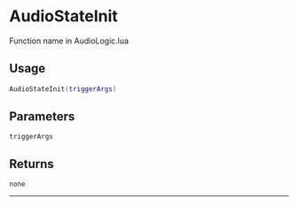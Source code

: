 # AudioStateInit
Function name in AudioLogic.lua
## Usage
```lua
AudioStateInit(triggerArgs)
```
## Parameters
`triggerArgs`
## Returns
`none`

---